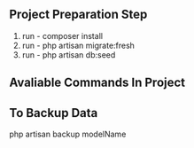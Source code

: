 Project Preparation Step
------------------------
1. run - composer install
2. run - php artisan migrate:fresh
3. run - php artisan db:seed


Avaliable Commands In Project
-----------------------------

To Backup Data
--------------
php artisan backup modelName






